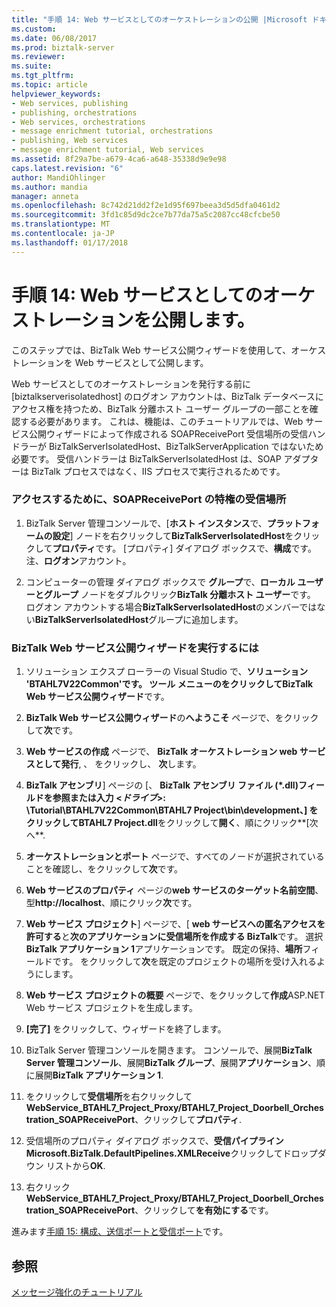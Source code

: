```yaml
---
title: "手順 14: Web サービスとしてのオーケストレーションの公開 |Microsoft ドキュメント"
ms.custom: 
ms.date: 06/08/2017
ms.prod: biztalk-server
ms.reviewer: 
ms.suite: 
ms.tgt_pltfrm: 
ms.topic: article
helpviewer_keywords:
- Web services, publishing
- publishing, orchestrations
- Web services, orchestrations
- message enrichment tutorial, orchestrations
- publishing, Web services
- message enrichment tutorial, Web services
ms.assetid: 8f29a7be-a679-4ca6-a648-35338d9e9e98
caps.latest.revision: "6"
author: MandiOhlinger
ms.author: mandia
manager: anneta
ms.openlocfilehash: 8c742d21dd2f2e1d95f697beea3d5d5dfa0461d2
ms.sourcegitcommit: 3fd1c85d9dc2ce7b77da75a5c2087cc48cfcbe50
ms.translationtype: MT
ms.contentlocale: ja-JP
ms.lasthandoff: 01/17/2018
---
```

# <a name="step-14-publish-the-orchestration-as-a-web-service"></a>手順 14: Web サービスとしてのオーケストレーションを公開します。
このステップでは、BizTalk Web サービス公開ウィザードを使用して、オーケストレーションを Web サービスとして公開します。  
  
 Web サービスとしてのオーケストレーションを発行する前に [biztalkserverisolatedhost] のログオン アカウントは、BizTalk データベースにアクセス権を持つため、BizTalk 分離ホスト ユーザー グループの一部ことを確認する必要があります。 これは、機能は、このチュートリアルでは、Web サービス公開ウィザードによって作成される SOAPReceivePort 受信場所の受信ハンドラーが BizTalkServerIsolatedHost、BizTalkServerApplication ではないため必要です。 受信ハンドラーは BizTalkServerIsolatedHost は、SOAP アダプターは BizTalk プロセスではなく、IIS プロセスで実行されるためです。  
  
### <a name="to-ensure-access-privileges-for-the-soapreceiveport-receive-location"></a>アクセスするために、SOAPReceivePort の特権の受信場所  
  
1.  BizTalk Server 管理コンソールで、[**ホスト インスタンス**で、**プラットフォームの設定**] ノードを右クリックして**BizTalkServerIsolatedHost**をクリックして**プロパティ**です。 [プロパティ] ダイアログ ボックスで、**構成**です。 注、**ログオン**アカウント。  
  
2.  コンピューターの管理 ダイアログ ボックスで **グループ**で、**ローカル ユーザーとグループ** ノードをダブルクリック**BizTalk 分離ホスト ユーザー**です。 ログオン アカウントする場合**BizTalkServerIsolatedHost**のメンバーではない**BizTalkServerIsolatedHost**グループに追加します。  
  
### <a name="to-run-the-biztalk-web-services-publishing-wizard"></a>BizTalk Web サービス公開ウィザードを実行するには  
  
1.  ソリューション エクスプ ローラーの Visual Studio で、**ソリューション 'BTAHL7V22Common'**です。 **ツール** メニューのをクリックして**BizTalk Web サービス公開ウィザード**です。  
  
2.  **BizTalk Web サービス公開ウィザード**の**へようこそ**  ページで、をクリックして**次**です。  
  
3.  **Web サービスの作成**  ページで、 **BizTalk オーケストレーション web サービスとして発行**, 、 をクリックし、 **次**します。  
  
4.  **BizTalk アセンブリ**] ページの [、 **BizTalk アセンブリ ファイル (\*.dll)**フィールドを参照または入力 **\<*ドライブ*\>: \Tutorial\BTAHL7V22Common\BTAHL7 Project\bin\development**、] をクリックして**BTAHL7 Project.dll**をクリックして**開く**、順にクリック**[次へ**.  
  
5.  **オーケストレーションとポート** ページで、すべてのノードが選択されていることを確認し、をクリックして**次**です。  
  
6.  **Web サービスのプロパティ** ページの**web サービスのターゲット名前空間**、型**http://localhost**、順にクリック**次**です。  
  
7.  **Web サービス プロジェクト**] ページで、[ **web サービスへの匿名アクセスを許可する**と**次のアプリケーションに受信場所を作成する BizTalk**です。 選択**BizTalk アプリケーション 1**アプリケーションです。 既定の保持、**場所**フィールドです。 をクリックして**次**を既定のプロジェクトの場所を受け入れるようにします。  
  
8.  **Web サービス プロジェクトの概要** ページで、をクリックして**作成**ASP.NET Web サービス プロジェクトを生成します。  
  
9. **[完了]** をクリックして、ウィザードを終了します。  
  
10. BizTalk Server 管理コンソールを開きます。 コンソールで、展開**BizTalk Server 管理コンソール**、展開**BizTalk グループ**、展開**アプリケーション**、順に展開**BizTalk アプリケーション 1**.  
  
11. をクリックして**受信場所**を右クリックして**WebService_BTAHL7_Project_Proxy/BTAHL7_Project_Doorbell_Orchestration_SOAPReceivePort**、クリックして**プロパティ**.  
  
12. 受信場所のプロパティ ダイアログ ボックスで、**受信パイプライン** **Microsoft.BizTalk.DefaultPipelines.XMLReceive**クリックしてドロップダウン リストから**OK**.  
  
13. 右クリック**WebService_BTAHL7_Project_Proxy/BTAHL7_Project_Doorbell_Orchestration_SOAPReceivePort**、クリックして**を有効にする**です。  
  
 進みます[手順 15: 構成、送信ポートと受信ポート](../../adapters-and-accelerators/accelerator-hl7/step-15-configure-the-send-and-receive-ports.md)です。  
  
## <a name="see-also"></a>参照  
 [メッセージ強化のチュートリアル](../../adapters-and-accelerators/accelerator-hl7/message-enrichment-tutorial.md)